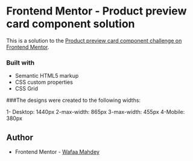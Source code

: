 # Frontend Mentor - Product preview card component solution

This is a solution to the [Product preview card component challenge on Frontend Mentor](https://www.frontendmentor.io/challenges/product-preview-card-component-GO7UmttRfa).



### Built with

- Semantic HTML5 markup
- CSS custom properties
- CSS Grid

###The designs were created to the following widths:

1- Desktop: 1440px
2-max-width: 865px
3-max-width: 455px
4-Mobile: 380px
 
 
 
## Author
- Frontend Mentor - [Wafaa Mahdey](https://www.frontendmentor.io/profile/wafaa045)

